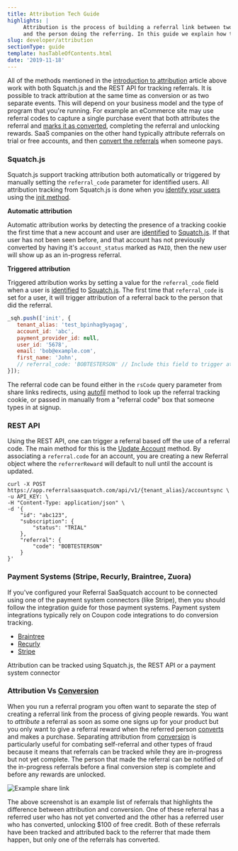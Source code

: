 ```yaml
---
title: Attribution Tech Guide
highlights: |
     Attribution is the process of building a referral link between two people; the person that was referred 
     and the person doing the referring. In this guide we explain how the available methods to track attribution.
slug: developer/attribution
sectionType: guide
template: hasTableOfContents.html
date: '2019-11-18'
---
```



All of the methods mentioned in the [introduction to attribution](/topics/attribution) article above work with both Squatch.js and the REST API for tracking referrals. It is possible to track attribution at the same time as conversion or as
two separate events. This will depend on your business model and the type of program that you're running. For example an eCommerce site may use referral codes to capture a single
purchase event that both attributes the referral and [marks it as converted](/topics/conversion), completing the referral and unlocking rewards. SaaS companies on the other hand typically attribute referrals on trial or free accounts, and then [convert the referrals](/topics/conversion) when someone pays.


### Squatch.js

Squatch.js support tracking attribution both automatically or triggered by manually setting the `referral_code` parameter for identified users. All attribution tracking from Squatch.js is done when you [identify your users](/topics/identification) using the [init method](/squatchjs/#init).


**Automatic attribution**

Automatic attribution works by detecting the presence of a tracking cookie the first time that a new account and user are [identified](/topics/identification) to [Squatch.js](/squatchjs/#init).
If that user has not been seen before, and that account has not previously converted by having it's `account_status` marked as `PAID`, then the new user will show up as an in-progress referral.


**Triggered attribution**

Triggered attribution works by setting a value for the `referral_code` field when a user is [identified](/topics/identification) to [Squatch.js](/squatchjs/#init). The first time that `referral_code` is set for a user, it will trigger attribution of a referral back to the person that did the referral.

```js
_sqh.push(['init', {
   tenant_alias: 'test_bpinhag9yagag',
   account_id: 'abc',
   payment_provider_id: null,
   user_id: '5678',
   email: 'bob@example.com',
   first_name: 'John',
   // referral_code: 'BOBTESTERSON' // Include this field to trigger attribution. Ommit this field to let automatic attribution detect tracking cookies
}]);
```

The referral code can be found either in the `rsCode` query parameter from share links redirects, using [autofil](/squatchjs/#autofill) method to look up the referral tracking cookie, or passed in manually from a "referral code" box that someone types in at signup.


### REST API
 
Using the REST API, one can trigger a referral based off the use of a referral code. The main method for this is the [Update Account](/api/methods/#account_sync) method. By associating
a `referral.code` for an account, you are creating a new Referral object where the `referrerReward` will default to null until the account is updated.

```curl
curl -X POST https://app.referralsaasquatch.com/api/v1/{tenant_alias}/accountsync \
-u API_KEY: \
-H "Content-Type: application/json" \
-d '{
    "id": "abc123",
    "subscription": {
        "status": "TRIAL"
    },
    "referral": {
        "code": "BOBTESTERSON"
    }
}'
```


### Payment Systems (Stripe, Recurly, Braintree, Zuora)

If you've configured your Referral SaaSquatch account to be connected using one of the payment system connectors (like Stripe), then you should follow the integration guide for 
those payment systems. Payment system integrations typically rely on Coupon code integrations to do conversion tracking.

 - [Braintree](/developer/braintree)
 - [Recurly](/developer/recurly)
 - [Stripe](/developer/stripe)


<div class="bs-callout bs-callout-default">
  Attribution can be tracked using Squatch.js, the REST API or a payment system connector
</div>


### Attribution Vs [Conversion](/topics/conversion)

When you run a referral program you often want to separate the step of creating a referral link from the process of giving people rewards. 
You want to *attribute* a referral as soon as some one signs up for your product
but you only want to give a referral reward when the referred person [converts](/topics/conversion) and makes a purchase. 
Separating attribution from [conversion](/topics/conversion) is particularly useful for combating self-referral and 
other types of fraud because it means that referrals can be tracked while they are in-progress but not yet complete. The person that made the referral can be notified of the in-progress referrals before a final conversion step is complete and before any rewards are unlocked.

<div class="text-center"><img src="/assets/images/attribution/attribution-example.png" alt="Example share link"></div>

The above screenshot is an example list of referrals that highlights the difference between attribution and conversion. One of these referral has a referred user who has not yet converted and the other has a referred user who has converted, unlocking $100 of free credit. Both of these referrals have been tracked and attributed back to the referrer that made them happen, but only one of the referrals has converted.
